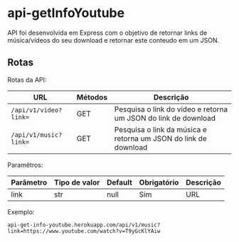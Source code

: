 # api-getInfoYoutube

API foi desenvolvida em Express com o objetivo de retornar links de música/vídeos do seu download e retornar este conteudo em um JSON.

## Rotas

Rotas da API:

| URL | Métodos | Descrição |
| -------- | ------------- | --------- |
| `/api/v1/video?link=` | GET | Pesquisa o link do vídeo e retorna um JSON do link de download |
| `/api/v1/music?link=` | GET | Pesquisa o link da música e retorna um JSON do link de download |

Paramêtros:

| Parâmetro | Tipo de valor | Default | Obrigatório | Descrição |
| -------- | ------------- | ---------- | --------- | --------- |
| link | str | null | Sim | URL |

Exemplo:

`api-get-info-youtube.herokuapp.com/api/v1/music?link=https://www.youtube.com/watch?v=T9yGcKlYAiw`